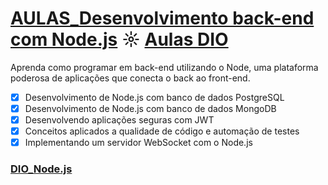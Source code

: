 # [AULAS_Desenvolvimento back-end com Node.js](https://github.com/kakanew/DIO_Node.js/tree/master/Innovation_Desenvolvimento_back-end_Node.js) ☼ [Aulas DIO](https://web.digitalinnovation.one/course/desenvolvimento-back-end-com-nodejs/learning/f03a6dd4-6e46-4acb-a9af-128f039a2162/)

Aprenda como programar em back-end utilizando o Node, uma plataforma poderosa de aplicações que conecta o back ao front-end.

- [x] Desenvolvimento de Node.js com banco de dados PostgreSQL
- [x] Desenvolvimento de Node.js com banco de dados MongoDB
- [x] Desenvolvendo aplicações seguras com JWT
- [x] Conceitos aplicados a qualidade de código e automação de testes
- [x] Implementando um servidor WebSocket com o Node.js

### [DIO_Node.js](https://github.com/kakanew/DIO_Node.js)

